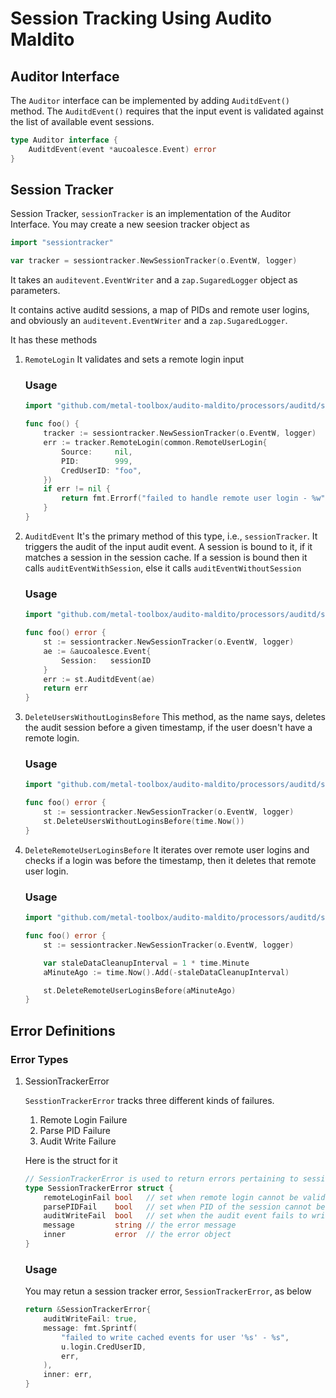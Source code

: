 # Session Tracking Using Audito Maldito

## Auditor Interface
The `Auditor` interface can be implemented by adding `AuditdEvent()` method.
The `AuditdEvent()` requires that the input event is validated against the list of available event sessions.

```go
type Auditor interface {
	AuditdEvent(event *aucoalesce.Event) error
}
```

## Session Tracker
Session Tracker, `sessionTracker` is an implementation of the Auditor Interface.
You may create a new seesion tracker object as
```go
import "sessiontracker"

var tracker = sessiontracker.NewSessionTracker(o.EventW, logger)
```
It takes an `auditevent.EventWriter` and a `zap.SugaredLogger` object as parameters.

It contains active auditd sessions, a map of PIDs and remote user logins, and obviously an `auditevent.EventWriter` and a `zap.SugaredLogger`.

It has these methods
1. `RemoteLogin`
    It validates and sets a remote login input

    ### Usage
    ```go
    import "github.com/metal-toolbox/audito-maldito/processors/auditd/sessiontracker"

    func foo() {
        tracker := sessiontracker.NewSessionTracker(o.EventW, logger)
        err := tracker.RemoteLogin(common.RemoteUserLogin{
            Source:     nil,
            PID:        999,
            CredUserID: "foo",
        })
        if err != nil {
            return fmt.Errorf("failed to handle remote user login - %w", err)
        }
    }
    ```
1. `AuditdEvent`
    It's the primary method of this type, i.e., `sessionTracker`. It triggers the audit of the input audit event. A session is bound to it, if it matches a session in the session cache. If a session is bound then it calls `auditEventWithSession`, else it calls `auditEventWithoutSession`

    ### Usage
    ```go
    import "github.com/metal-toolbox/audito-maldito/processors/auditd/sessiontracker"
    
    func foo() error {
        st := sessiontracker.NewSessionTracker(o.EventW, logger)
        ae := &aucoalesce.Event{
            Session:   sessionID
        }
        err := st.AuditdEvent(ae)
        return err
    }
    ```
1. `DeleteUsersWithoutLoginsBefore`
    This method, as the name says, deletes the audit session before a given timestamp, if the user doesn't have a remote login.

    ### Usage
    ```go
    import "github.com/metal-toolbox/audito-maldito/processors/auditd/sessiontracker"
    
    func foo() error {
        st := sessiontracker.NewSessionTracker(o.EventW, logger)
        st.DeleteUsersWithoutLoginsBefore(time.Now())
    }
    ```
1. `DeleteRemoteUserLoginsBefore`
    It iterates over remote user logins and checks if a login was before the timestamp, then it deletes that remote user login.

    ### Usage
    ```go
    import "github.com/metal-toolbox/audito-maldito/processors/auditd/sessiontracker"
    
    func foo() error {
        st := sessiontracker.NewSessionTracker(o.EventW, logger)

        var staleDataCleanupInterval = 1 * time.Minute
        aMinuteAgo := time.Now().Add(-staleDataCleanupInterval)

		st.DeleteRemoteUserLoginsBefore(aMinuteAgo)
    }
    ```


## Error Definitions
### Error Types
1. SessionTrackerError 

    `SesstionTrackerError` tracks three different kinds of failures.
    1. Remote Login Failure
    1. Parse PID Failure
    1. Audit Write Failure

    Here is the struct for it
    ```go
    // SessionTrackerError is used to return errors pertaining to session audits
    type SessionTrackerError struct {
        remoteLoginFail bool   // set when remote login cannot be validated
        parsePIDFail    bool   // set when PID of the session cannot be parsed
        auditWriteFail  bool   // set when the audit event fails to write to event writer
        message         string // the error message
        inner           error  // the error object
    }
    ```

    ### Usage
    You may retun a session tracker error, `SessionTrackerError`, as below
    ```go
    return &SessionTrackerError{
        auditWriteFail: true,
        message: fmt.Sprintf(
            "failed to write cached events for user '%s' - %s",
            u.login.CredUserID, 
            err,
        ),
        inner: err,
    }
    ```

